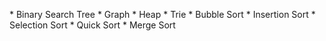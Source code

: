 <span>* Binary Search Tree</span>
<span>* Graph </span>
<span>* Heap </span>
<span>* Trie </span>
<span>* Bubble Sort </span>
<span>* Insertion Sort </span>
<span>* Selection Sort </span>
<span>* Quick Sort </span>
<span>* Merge Sort </span>
 
